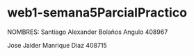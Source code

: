 # web1-semana5ParcialPractico

NOMBRES: Santiago Alexander Bolaños Angulo 408967

Jose Jaider Manrique Diaz 408715

